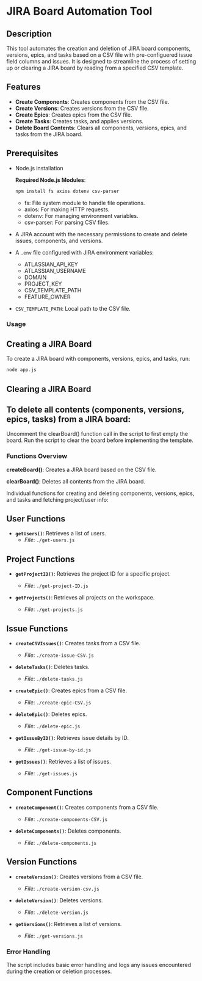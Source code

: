 # JIRA Board Automation Tool

## Description

This tool automates the creation and deletion of JIRA board components, versions, epics, and tasks based on a CSV file with pre-configuered issue field columns and issues. It is designed to streamline the process of setting up or clearing a JIRA board by reading from a specified CSV template.

## Features

- **Create Components**: Creates components from the CSV file.
- **Create Versions**: Creates versions from the CSV file.
- **Create Epics**: Creates epics from the CSV file.
- **Create Tasks**: Creates tasks, and applies versions.
- **Delete Board Contents**: Clears all components, versions, epics, and tasks from the JIRA board.

## Prerequisites

- Node.js installation

    **Required Node.js Modules**:

    ```bash
    npm install fs axios dotenv csv-parser
    ```
    - fs: File system module to handle file operations.
    - axios: For making HTTP requests.
    - dotenv: For managing environment variables.
    - csv-parser: For parsing CSV files.

- A JIRA account with the necessary permissions to create and delete issues, components, and versions.
- A `.env` file configured with JIRA environment variables:
    - ATLASSIAN_API_KEY
    - ATLASSIAN_USERNAME
    - DOMAIN
    - PROJECT_KEY
    - CSV_TEMPLATE_PATH
    - FEATURE_OWNER
- `CSV_TEMPLATE_PATH`: Local path to the CSV file.

### Usage

## Creating a JIRA Board

To create a JIRA board with components, versions, epics, and tasks, run:

```bash
node app.js
```

## Clearing a JIRA Board

## To delete all contents (components, versions, epics, tasks) from a JIRA board:

Uncomment the clearBoard() function call in the script to first empty the board.
Run the script to clear the board before implementing the template.

### Functions Overview

**createBoard()**: Creates a JIRA board based on the CSV file.

**clearBoard()**: Deletes all contents from the JIRA board.

Individual functions for creating and deleting components, versions, epics, and tasks and fetching project/user info:

## User Functions

- **`getUsers()`**: Retrieves a list of users.
  - *File*: `./get-users.js`

## Project Functions

- **`getProjectID()`**: Retrieves the project ID for a specific project.
  - *File*: `./get-project-ID.js`

- **`getProjects()`**: Retrieves all projects on the workspace.
  - *File*: `./get-projects.js`

## Issue Functions

- **`createCSVIssues()`**: Creates tasks from a CSV file.
  - *File*: `./create-issue-CSV.js`

- **`deleteTasks()`**: Deletes tasks.
  - *File*: `./delete-tasks.js`

- **`createEpic()`**: Creates epics from a CSV file.
  - *File*: `./create-epic-CSV.js`

- **`deleteEpic()`**: Deletes epics.
  - *File*: `./delete-epic.js`

- **`getIssueByID()`**: Retrieves issue details by ID.
  - *File*: `./get-issue-by-id.js`

- **`getIssues()`**: Retrieves a list of issues.
  - *File*: `./get-issues.js`

## Component Functions

- **`createComponent()`**: Creates components from a CSV file.
  - *File*: `./create-components-CSV.js`

- **`deleteComponents()`**: Deletes components.
  - *File*: `./delete-components.js`

## Version Functions

- **`createVersion()`**: Creates versions from a CSV file.
  - *File*: `./create-version-csv.js`

- **`deleteVersion()`**: Deletes versions.
  - *File*: `./delete-version.js`

- **`getVersions()`**: Retrieves a list of versions.
  - *File*: `./get-versions.js`

### Error Handling
The script includes basic error handling and logs any issues encountered during the creation or deletion processes.
